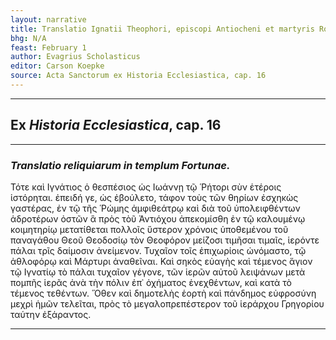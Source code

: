 ```yaml
---
layout: narrative
title: Translatio Ignatii Theophori, episcopi Antiocheni et martyris Romae
bhg: N/A
feast: February 1
author: Evagrius Scholasticus
editor: Carson Koepke
source: Acta Sanctorum ex Historia Ecclesiastica, cap. 16
---
```


---

## Ex *Historia Ecclesiastica*, cap. 16

---

### *Translatio reliquiarum in templum Fortunae.*

Τότε καὶ Ιγνάτιος ὁ θεσπέσιος ὡς Ιωάννῃ τῷ Ῥήτορι σὺν ἑτέροις ἱστόρηται. ἐπειδή γε, ὡς ἐβούλετο, τάφον τοὺς τῶν θηρίων ἐσχηκὼς γαστέρας, ἐν τῷ τῆς Ῥώμης ἀμφιθεάτρῳ καὶ διὰ τοῦ ὑπολειφθέντων ἁδροτέρων ὀστῶν ἃ πρὸς τὸῦ Ἀντιόχου ἀπεκομίσθη ἐν τῷ καλουμένῳ κοιμητηρίῳ μετατίθεται πολλοῖς ὕστερον χρόνοις ὑποθεμένου τοῦ παναγάθου Θεοῦ Θεοδοσίῳ τὸν Θεοφόρον μείζοσι τιμῆσαι τιμαῖς, ἱερόντε πάλαι τρῖς δαίμοσιν ἀνείμενον. Τυχαῖον τοῖς ἐπιχωρίοις ὠνόμαστο, τῷ ἀθλοφόρῳ καὶ Μάρτυρι ἀναθεῖναι. Καὶ σηκὸς εὐαγὴς καὶ τέμενος ἅγιον τῷ Ιγνατίῳ τὸ πάλαι τυχαῖον γέγονε, τῶν ἱερῶν αὐτοῦ λειψάνων μετὰ πομπῆς ἱερᾶς ἀνὰ τὴν πόλιν ἐπ᾽ ὀχήματος ἐνεχθέντων, καὶ κατὰ τὸ τέμενος τεθέντων. Ὅθεν καὶ δημοτελὴς ἑορτὴ καὶ πάνδημος εὐφροσύνη μεχρὶ ἡμῶν τελεῖται, πρὸς τὸ μεγαλοπρεπέστερον τοῦ ἱεράρχου Γρηγορίου ταύτην ἐξάραντος. 

---
